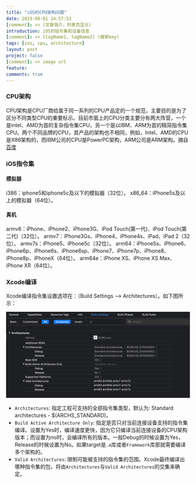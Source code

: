 ```yaml
---
title: "iOS的CPU架构问题"
date: 2019-08-01 14:57:53
[comment]: <> (文章简介，列表页显示)
introduction: iOS的指令集和设备信息
[comment]: <> [tagName1, tagName2] (搜索key)
tags: [ios, cpu, architecture]
layout: post
project: false
[comment]: <> image url
feature: 
comments: true
---
```


### CPU架构

CPU架构是CPU厂商给属于同一系列的CPU产品定的一个规范，主要目的是为了区分不同类型CPU的重要标示。目前市面上的CPU分类主要分有两大阵营，一个是intel、AMD为首的复杂指令集CPU，另一个是以IBM、ARM为首的精简指令集CPU。两个不同品牌的CPU，其产品的架构也不相同，例如，Intel、AMD的CPU是X86架构的，而IBM公司的CPU是PowerPC架构，ARM公司是ARM架构。摘自[百度](https://baike.baidu.com/item/%E5%A4%84%E7%90%86%E5%99%A8%E6%9E%B6%E6%9E%84/8535061)

### iOS指令集

#### 模拟器

i386：iphone5和iphone5c及以下的模拟器（32位）。
x86_64：iPhone5s及以上的模拟器（64位）。

#### 真机

armv6：iPhone、iPhone2、iPhone3G、iPod Touch(第一代)、iPod Touch(第二代)（32位）。
armv7：iPhone3Gs、iPhone4、iPhone4s、iPad、iPad 2（32位）。
armv7s：iPhone5、iPhone5c（32位）。
arm64：iPhone5s、iPhone6、iPhone6p、iPhone6s、iPhone6sp、iPhone7、iPhone7p、iPhone8、iPhone8p、iPhoneX（64位）。
arm64e：iPhone XS、iPhone XS Max、iPhone XR（64位）。

### Xcode编译

Xcode编译指令集设置选项在：（Build Settings --> Architectures）。如下图所示：

![01](/assets/images/2019-08-01-ios-cpu-architectures-01.jpg)

* `Architectures`: 指定工程可支持的全部指令集类型，默认为: Standard architectures - $(ARCHS_STANDARD)。
* `Build Active Architecture Only`: 指定是否只对当前连接设备支持的指令集编译。设置为Yes时，编译速度更快，因为它只编译当前连接设备的CPU架构版本；而设置为no时，会编译所有的版本。一般Debug的时候设置为Yes，Release的时候设置为No。如果target是`.a`库或者`Framework`库那就需要编译多个架构的。
* `Valid Architectures`: 限制可能被支持的指令集的范围。Xcode最终编译出哪种指令集的包，将由`Architectures`与`Valid Architectures`的交集来确定。